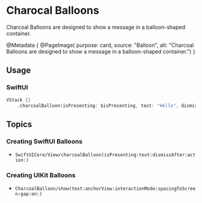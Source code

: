 # Charocal Balloons

Charcoal Balloons are designed to show a message in a balloon-shaped container.

@Metadata {
    @PageImage(
        purpose: card, 
        source: "Balloon", 
        alt: "Charcoal Balloons are designed to show a message in a balloon-shaped container.")
}


## Usage

### SwiftUI

```swift
VStack {}
    .charcoalBalloon(isPresenting: $isPresenting, text: "Hello", dismissAfter: 2)
```

## Topics

### Creating SwiftUI Balloons

- ``SwiftUICore/View/charcoalBalloon(isPresenting:text:dismissAfter:action:)``

### Creating UIKit Balloons

- ``CharcoalBalloon/show(text:anchorView:interactionMode:spacingToScreen:gap:on:)``
